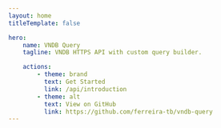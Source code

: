 ```yaml
---
layout: home
titleTemplate: false

hero:
    name: VNDB Query
    tagline: VNDB HTTPS API with custom query builder.

    actions:
        - theme: brand
          text: Get Started
          link: /api/introduction
        - theme: alt
          text: View on GitHub
          link: https://github.com/ferreira-tb/vndb-query
---
```


<script setup>
import JSFiddle from './components/JSFiddle.vue';
</script>

<JSFiddle />
